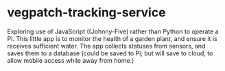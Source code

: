 # vegpatch-tracking-service

Exploring use of JavaScript ((Johnny-Five) rather than Python to operate a PI. This little app is to monitor the health of a garden plant, and ensure it is receives sufficient water. The app collects statuses from sensors, and saves them to a database (could be saved to Pi; but will save to cloud, to allow mobile access while away from home.)
